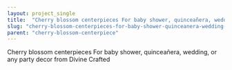 ```yaml
---
layout: project_single
title:  "Cherry blossom centerpieces For baby shower, quinceañera, wedding, or any party decor from  Divine Crafted"
slug: "cherry-blossom-centerpieces-for-baby-shower-quinceanera-wedding-or-any-party-decor-from-divine"
parent: "cherry-blossom-centerpiece"
---
```

Cherry blossom centerpieces For baby shower, quinceañera, wedding, or any party decor from  Divine Crafted